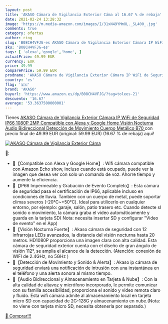 ```yaml
---
layout: post
title: 'AKASO Cámara de Vigilancia Exterior Cáma al 16.67 % de rebaja'
date: 2021-02-24 13:28:32
image: 'https://m.media-amazon.com/images/I/31xN49YMm8L._SL400_.jpg'
comments: true
category: ofertas
author: ring
slug: 'B08CH4VFJG-es AKASO Cámara de Vigilancia Exterior Cámara IP WiFi de...'
sku: 'B08CH4VFJG-es'
tags: [ 'alexa','google','home', ]
actualPrice: 49.99 EUR
currency: EUR
price: 49.99
comparePrice: 59.99 EUR
prodname: 'AKASO Cámara de Vigilancia Exterior Cámara IP WiFi de Seguridad IP66 1080P 2MP Compatible con Alexa y Google Home Visión Nocturna Audio Bidireccional Detección de Movimiento  Cuerpo Metálico  B70 '
country: 'es'
flag: '🇪🇸'
brand: 'AKASO'
buyurl: 'https://www.amazon.es/dp/B08CH4VFJG/?tag=tolees-21'
descuento: '16.67'
average: '53.3637500000001'
---
```


Tienes [AKASO Cámara de Vigilancia Exterior Cámara IP WiFi de Seguridad IP66 1080P 2MP Compatible con Alexa y Google Home Visión Nocturna Audio Bidireccional Detección de Movimiento  Cuerpo Metálico  B70 ](https://www.amazon.es/dp/B08CH4VFJG/?tag=tolees-21) con precio final de  49.99 EUR (original: 59.99 EUR) (16.67 %  de rebaja) aqui!

[![AKASO Cámara de Vigilancia Exterior Cáma](https://m.media-amazon.com/images/I/31xN49YMm8L._SL400_.jpg)](https://www.amazon.es/dp/B08CH4VFJG/?tag=tolees-21)

🔎:

- 🏡【Compatible con Alexa y Google Home】: Wifi cámara compatible con Amazon Echo show, incluso cuando está ocupado, puede ver la imagen que desea ver con solo un comando de voz. Ahorre tiempo y aumente la eficiencia.
- 🏡【IP66 Impermeable y Grabación de Evento Completo】: Esta cámara de seguridad pasa el certificación de IP66, aplicable incluso en condiciones de lluvia. Tambien con un cuerpo de metal, puede soportar climas severos (-20℃~+50℃). Ideal para utilicerlo en cualquier entorno, por ejemplo: garaje, salón, patio trasero etc. Cuando detecte sl sonido o movimiento, la cámara graba el video automáticamente y guarda en la tarjeta SD( Nota: necesita insertar SD y configurar "Video de evento" en el App)
- 🏡【Visión Nocturna Fuerte】: Akaso cámara de seguridad con 12 infrarrojas LEDs avanzados, la distancia del visión nocturna hasta 20 metros. HD1080P proporciona una imagen clara con alta calidad. Esta cámara de seguridad exterior cuenta con el diseño de gran ángulo de visión 112°, se amplia el alcance de la detección. (Atención: conexión de WIFI de 2.4GHz, no 5GHz )
- 🏡【Detección de Movimiento y Sonido & Alerta】: Akaso ip cámara de seguridad enviará una notificación de intrusión con una instantánea en el teléfono y una alerta sonora al mismo tiempo.
- 🏡【Audio Bidireccional y Almacenamiento en Tarjeta & Nube】: Con la alta calidad de altavoz y micrófono incorporado, le permite comunicar con su familia accesibilidad, proporciona el sonido y video remota claro y fluido. Esta wifi cámara admite al almacenamiento local en tarjeta micro SD con capacidad de 2G-128G y almacenamiento en nube.(Nota: no viene con tarjeta micro SD, necesita obtenerla por separado.)

[🛒 Comprar!!!](https://www.amazon.es/dp/B08CH4VFJG/?tag=tolees-21)
